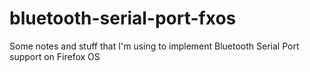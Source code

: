 bluetooth-serial-port-fxos
==========================

Some notes and stuff that I'm using to implement Bluetooth Serial Port support on Firefox OS
